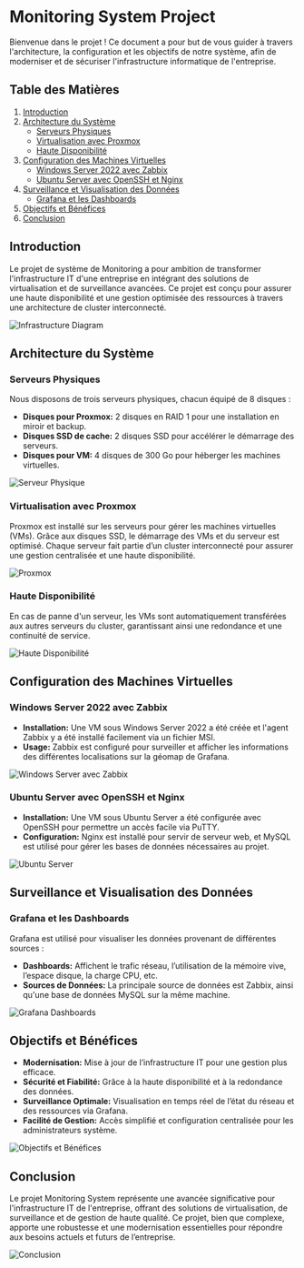 # Monitoring System Project

Bienvenue dans le projet ! Ce document a pour but de vous guider à travers l'architecture, la configuration et les objectifs de notre système, afin de moderniser et de sécuriser l'infrastructure informatique de l'entreprise.

## Table des Matières
1. [Introduction](#introduction)
2. [Architecture du Système](#architecture-du-système)
   - [Serveurs Physiques](#serveurs-physiques)
   - [Virtualisation avec Proxmox](#virtualisation-avec-proxmox)
   - [Haute Disponibilité](#haute-disponibilité)
3. [Configuration des Machines Virtuelles](#configuration-des-machines-virtuelles)
   - [Windows Server 2022 avec Zabbix](#windows-server-2022-avec-zabbix)
   - [Ubuntu Server avec OpenSSH et Nginx](#ubuntu-server-avec-openssh-et-nginx)
4. [Surveillance et Visualisation des Données](#surveillance-et-visualisation-des-données)
   - [Grafana et les Dashboards](#grafana-et-les-dashboards)
5. [Objectifs et Bénéfices](#objectifs-et-bénéfices)
6. [Conclusion](#conclusion)

## Introduction
Le projet de système de Monitoring a pour ambition de transformer l'infrastructure IT d'une entreprise en intégrant des solutions de virtualisation et de surveillance avancées. Ce projet est conçu pour assurer une haute disponibilité et une gestion optimisée des ressources à travers une architecture de cluster interconnecté.

![Infrastructure Diagram](images/infrastructure.png)

## Architecture du Système

### Serveurs Physiques
Nous disposons de trois serveurs physiques, chacun équipé de 8 disques :
- **Disques pour Proxmox:** 2 disques en RAID 1 pour une installation en miroir et backup.
- **Disques SSD de cache:** 2 disques SSD pour accélérer le démarrage des serveurs.
- **Disques pour VM:** 4 disques de 300 Go pour héberger les machines virtuelles.

![Serveur Physique](images/server.png)

### Virtualisation avec Proxmox
Proxmox est installé sur les serveurs pour gérer les machines virtuelles (VMs). Grâce aux disques SSD, le démarrage des VMs et du serveur est optimisé. Chaque serveur fait partie d’un cluster interconnecté pour assurer une gestion centralisée et une haute disponibilité.

![Proxmox](images/proxmox.png)

### Haute Disponibilité
En cas de panne d'un serveur, les VMs sont automatiquement transférées aux autres serveurs du cluster, garantissant ainsi une redondance et une continuité de service.

![Haute Disponibilité](images/haute_disponibilite.png)

## Configuration des Machines Virtuelles

### Windows Server 2022 avec Zabbix
- **Installation:** Une VM sous Windows Server 2022 a été créée et l'agent Zabbix y a été installé facilement via un fichier MSI.
- **Usage:** Zabbix est configuré pour surveiller et afficher les informations des différentes localisations sur la géomap de Grafana.

![Windows Server avec Zabbix](images/zabbix.png)

### Ubuntu Server avec OpenSSH et Nginx
- **Installation:** Une VM sous Ubuntu Server a été configurée avec OpenSSH pour permettre un accès facile via PuTTY.
- **Configuration:** Nginx est installé pour servir de serveur web, et MySQL est utilisé pour gérer les bases de données nécessaires au projet.

![Ubuntu Server](images/ubuntu_server.png)

## Surveillance et Visualisation des Données

### Grafana et les Dashboards
Grafana est utilisé pour visualiser les données provenant de différentes sources :
- **Dashboards:** Affichent le trafic réseau, l’utilisation de la mémoire vive, l’espace disque, la charge CPU, etc.
- **Sources de Données:** La principale source de données est Zabbix, ainsi qu'une base de données MySQL sur la même machine.

![Grafana Dashboards](images/grafana.png)

## Objectifs et Bénéfices
- **Modernisation:** Mise à jour de l’infrastructure IT pour une gestion plus efficace.
- **Sécurité et Fiabilité:** Grâce à la haute disponibilité et à la redondance des données.
- **Surveillance Optimale:** Visualisation en temps réel de l’état du réseau et des ressources via Grafana.
- **Facilité de Gestion:** Accès simplifié et configuration centralisée pour les administrateurs système.

![Objectifs et Bénéfices](images/benefits.png)

## Conclusion
Le projet Monitoring System représente une avancée significative pour l'infrastructure IT de l'entreprise, offrant des solutions de virtualisation, de surveillance et de gestion de haute qualité. Ce projet, bien que complexe, apporte une robustesse et une modernisation essentielles pour répondre aux besoins actuels et futurs de l’entreprise.

![Conclusion](images/conclusion.png)
